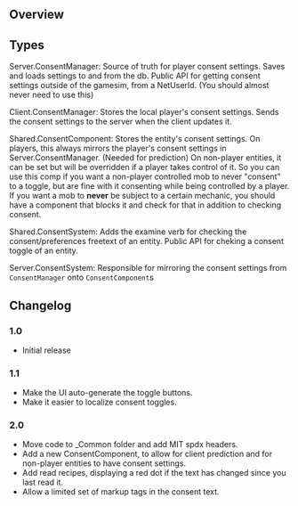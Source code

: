 ## Overview

## Types
Server.ConsentManager:
    Source of truth for player consent settings.
    Saves and loads settings to and from the db.
    Public API for getting consent settings outside of the gamesim, from a NetUserId. (You should almost never need to use this)

Client.ConsentManager:
    Stores the local player's consent settings.
    Sends the consent settings to the server when the client updates it.

Shared.ConsentComponent:
    Stores the entity's consent settings.
    On players, this always mirrors the player's consent settings in Server.ConsentManager. (Needed for prediction)
    On non-player entities, it can be set but will be overridden if a player takes control of it. So you can use this comp if you want a non-player controlled mob to never "consent" to a toggle, but are fine with it consenting while being controlled by a player. If you want a mob to **never** be subject to a certain mechanic, you should have a component that blocks it and check for that in addition to checking consent.

Shared.ConsentSystem:
    Adds the examine verb for checking the consent/preferences freetext of an entity.
    Public API for cheking a consent toggle of an entity.

Server.ConsentSystem:
    Responsible for mirroring the consent settings from `ConsentManager` onto `ConsentComponent`s

## Changelog

### 1.0
- Initial release

### 1.1
- Make the UI auto-generate the toggle buttons.
- Make it easier to localize consent toggles.

### 2.0
- Move code to _Common folder and add MIT spdx headers.
- Add a new ConsentComponent, to allow for client prediction and for non-player entities to have consent settings.
- Add read recipes, displaying a red dot if the text has changed since you last read it.
- Allow a limited set of markup tags in the consent text.
